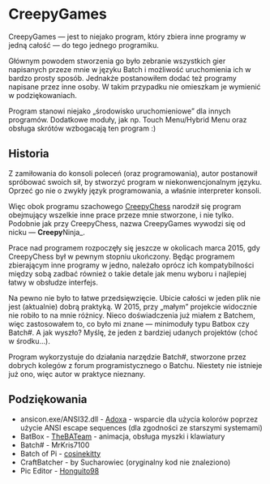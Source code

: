 CreepyGames
===========

CreepyGames — jest to niejako program, który zbiera inne programy w jedną
całość — do tego jednego programiku.

Głównym powodem stworzenia go było zebranie wszystkich gier napisanych
przeze mnie w języku Batch i możliwość uruchomienia ich w bardzo prosty
sposób.  Jednakże postanowiłem dodać też programy napisane przez inne osoby.
W takim przypadku nie omieszkam je wymienić w podziękowaniach.

Program stanowi niejako „środowisko uruchomieniowe” dla innych programów.
Dodatkowe moduły, jak np. Touch Menu/Hybrid Menu oraz obsługa skrótów
wzbogacają ten program :)

Historia
--------
Z zamiłowania do konsoli poleceń (oraz programowania), autor postanowił
spróbować swoich sił, by stworzyć program w niekonwencjonalnym języku.
Oprzeć go nie o zwykły język programowania, a właśnie interpreter konsoli.

Więc obok programu szachowego [CreepyChess](https://github.com/GrzegorzKi/CreepyChess)
narodził się program obejmujący wszelkie inne prace przeze mnie stworzone,
i nie tylko.  Podobnie jak przy CreepyChess, nazwa CreepyGames wywodzi się od
nicku — **Creepy**Ninja_.

Prace nad programem rozpoczęły się jeszcze w okolicach marca 2015, gdy
CreepyChess był w pewnym stopniu ukończony.  Będąc programem zbierającym inne
programy w jedno, należało oprócz ich kompatybilności między sobą zadbać
również o takie detale jak menu wyboru i najlepiej łatwy w obsłudze interfejs.

Na pewno nie było to łatwe przedsięwzięcie.  Ubicie całości w jeden plik nie
jest (aktualnie) dobrą praktyką.  W 2015, przy „małym” projekcie widocznie nie
robiło to na mnie różnicy.  Nieco doświadczenia już miałem z Batchem, więc
zastosowałem to, co było mi znane — minimoduły typu Batbox czy Batch#.
A jak wyszło? Myślę, że jeden z bardziej udanych projektów (choć w środku...).

Program wykorzystuje do działania narzędzie Batch#, stworzone przez dobrych
kolegów z forum programistycznego o Batchu.  Niestety nie istnieje już ono,
więc autor w praktyce nieznany.

Podziękowania
-------------
- ansicon.exe/ANSI32.dll - [Adoxa](https://github.com/adoxa/ansicon) -
  wsparcie dla użycia kolorów poprzez użycie ANSI escape sequences
  (dla zgodności ze starszymi systemami)
- BatBox - [TheBATeam](https://github.com/TheBATeam/BATBOX-An-Awesome-Batch-Plugin) -
  animacja, obsługa myszki i klawiatury
- Batch# - MrKris7100
- Batch of Pi - [cosinekitty](https://github.com/cosinekitty)
- CraftBatcher - by Sucharowiec (oryginalny kod nie znaleziono)
- Pic Editor - [Honguito98](https://github.com/Honguito98/pic-editor-batch)

